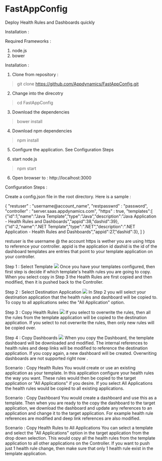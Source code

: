 FastAppConfig
==========

Deploy Health Rules and Dashboards quickly

Installation :

Required Frameworks :
1. node.js
2. bower

Installation :

1. Clone from repository : 
>git clone https://github.com/Appdynamics/FastAppConfig.git

2. Change into the direcotry
> cd FastAppConfig

3. Download the dependencies
> bower install

4. Download npm dependencies
> npm install

5. Configure the application. See Configuration Steps

6. start node.js
> npm start

6. Open browser to :
http://localhost:3000

Configuration Steps :

Create a config.json file in the root directory. Here is a sample :

{
	"restuser" : "username@account_name",
	"restpasswrd" : "password",
	"controller" : "server.saas.appdynamics.com",
	"https" : true,
	"templates":[
		{"id":1,"name":"Java Template","type":"Java","description":"Java Application - Health Rules and Dashboards","appid":38,"dashid":39},
		{"id":2,"name":".NET Template","type":".NET","description":".NET Application - Health Rules and Dashboards","appid":27,"dashid":3},
	]
}

restuser is the username @ the account 
https is wether you are using https to reference your controller.
appid is the application id
dashid is the id of the dashboard
templates are entries that point to your template application on your controller. 

Step 1 : Select Template
<img src="https://github.com/Appdynamics/FastAppConfig/blob/master/public/img/step1.png"/>
Once you have your templates configured, then first step is decide if which template's health rules you are going to copy. When you select copy in Step 3
the Health Rules are first copied and then modified, then it is pushed back to the Controller.

Step 2 : Select Destination Application
<img src="https://github.com/Appdynamics/FastAppConfig/blob/master/public/img/step2.png"/>
In Step 2 you will select your destination application that the health rules and dashboard will be copied to. To copy to all applications selec the "All Application" option.

Step 3 : Copy Health Rules
<img src="https://github.com/Appdynamics/FastAppConfig/blob/master/public/img/step3.png"/>
If you select to overwrite the rules, then all the rules from the template application will be copied to the destination application. If you select to not overwrite the rules, then only new rules will be copied over.

Step 4 : Copy Dashboards
<img src="https://github.com/Appdynamics/FastAppConfig/blob/master/public/img/step4.png"/>
When you copy the Dashboard, the template dashboard will be downloaded and modified. The internal references to health rules and deep links will be modified to reference the destination application. If you copy again, a new dashboard will be created. Overwriting dashboards are not supported right now .


Scenario : Copy Health Rules
You would create or use an existing application as your template. In this application configure your health rules the way you want. These
rules would then be copied to the target application or "All Applications" if you desire. If you select All Applications the health rules 
would be copied to all existing applications.

Scenario : Copy Dashboard
You would create a dashboard and use this as a template. Then when you are ready to the copy the dashboard to the target application, we download the 
dashboard and update any references to an application and change it to the target application. For example health rule references are modified
and deep link references are also modified.

Scenario : Copy Health Rules to All Applications
You can select a template and select the "All Applications" option in the target application from the drop down selection. This would copy
all the health rules from the template application to all other applications on the Controller. 
If you want to push just 1 health rule change, then make sure that only 1 health rule exist in the template application.




